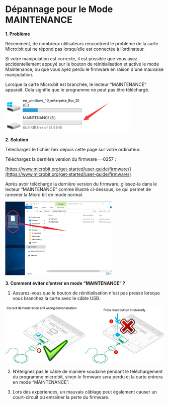 # Dépannage pour le Mode MAINTENANCE

**1. Problème**

Récemment, de nombreux utilisateurs rencontrent le problème de la carte Micro:bit qui ne répond pas lorsqu’elle est connectée à l’ordinateur.

Si votre manipulation est correcte, il est possible que vous ayez accidentellement appuyé sur le bouton de réinitialisation et activé le mode Maintenance, ou que vous ayez perdu le firmware en raison d'une mauvaise manipulation.

Lorsque la carte Micro:bit est branchée, le lecteur “MAINTENANCE” apparaît. Cela signifie que le programme ne peut pas être téléchargé.

<img src="media/836f8ec9c66b6f06191b925b03229dc4.png" style="width:4.17708in;height:1.15625in" />

**2. Solution**

Téléchargez le fichier hex depuis cette page sur votre ordinateur.

Téléchargez la dernière version du firmware---0257 :

[https://www.microbit.org/get-started/user-guide/firmware/](https://www.microbit.org/get-started/user-guide/firmware/)

Après avoir téléchargé la dernière version du firmware, glissez-la dans le lecteur “MAINTENANCE” comme illustré ci-dessous, ce qui permet de ramener la Micro:bit en mode normal.

<img src="media/4f24eaa6e78d2f9f7f557757eaf8a398.png" style="width:3.54451in;height:2.44086in" />

**3. Comment éviter d’entrer en mode “MAINTENANCE” ?**

1. Assurez-vous que le bouton de réinitialisation n'est pas pressé lorsque vous branchez la carte avec le câble USB.

<img src="media/d7ff1b51adb1f6b4500dc6a5af30a4fc.png" style="width:5.97161in;height:1.92885in" />

2. N’éteignez pas le câble de manière soudaine pendant le téléchargement du programme micro:bit, sinon le firmware sera perdu et la carte entrera en mode “MAINTENANCE”.

3. Lors des expériences, un mauvais câblage peut également causer un court-circuit ou entraîner la perte du firmware.
